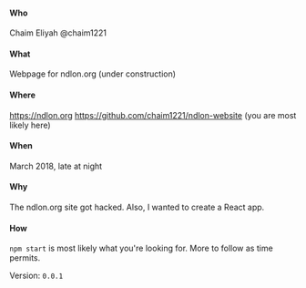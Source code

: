 #### Who
Chaim Eliyah @chaim1221

#### What
Webpage for ndlon.org (under construction)

#### Where
https://ndlon.org
https://github.com/chaim1221/ndlon-website (you are most likely here)

#### When
March 2018, late at night

#### Why
The ndlon.org site got hacked.
Also, I wanted to create a React app.

#### How
`npm start` is most likely what you're looking for.
More to follow as time permits.

Version: `0.0.1`
